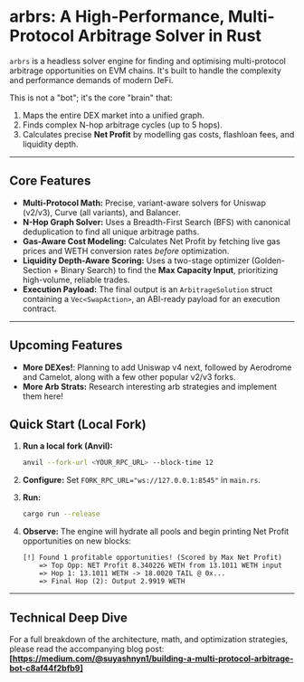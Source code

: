 # arbrs: A High-Performance, Multi-Protocol Arbitrage Solver in Rust


`arbrs` is a headless solver engine for finding and optimising multi-protocol arbitrage opportunities on $\text{EVM}$ chains. It's built to handle the complexity and performance demands of modern $\text{DeFi}$.

This is not a "bot"; it's the core "brain" that:
1.  Maps the entire $\text{DEX}$ market into a unified graph.
2.  Finds complex $\text{N}$-hop arbitrage cycles (up to 5 hops).
3.  Calculates precise **Net Profit** by modelling gas costs, flashloan fees, and liquidity depth.

---

## Core Features

* **Multi-Protocol Math:** Precise, variant-aware solvers for Uniswap (v2/v3), Curve (all variants), and Balancer.
* **$\text{N}$-Hop Graph Solver:** Uses a Breadth-First Search ($\text{BFS}$) with canonical deduplication to find all unique arbitrage paths.
* **Gas-Aware Cost Modeling:** Calculates $\text{Net Profit}$ by fetching live gas prices and $\text{WETH}$ conversion rates *before* optimization.
* **Liquidity Depth-Aware Scoring:** Uses a two-stage optimizer (Golden-Section + Binary Search) to find the **Max Capacity Input**, prioritizing high-volume, reliable trades.
* **Execution Payload:** The final output is an `ArbitrageSolution` struct containing a `Vec<SwapAction>`, an $\text{ABI}$-ready payload for an execution contract.

---

## Upcoming Features
* **More DEXes!**: Planning to add Uniswap v4 next, followed by Aerodrome and Camelot, along with a few other popular v2/v3 forks.
* **More Arb Strats:** Research interesting arb strategies and implement them here!

## Quick Start (Local Fork)

1.  **Run a local fork (Anvil):**
    ```bash
    anvil --fork-url <YOUR_RPC_URL> --block-time 12
    ```

2.  **Configure:** Set `FORK_RPC_URL="ws://127.0.0.1:8545"` in `main.rs`.

3.  **Run:**
    ```bash
    cargo run --release
    ```

4.  **Observe:** The engine will hydrate all pools and begin printing $\text{Net Profit}$ opportunities on new blocks:
    ```
    [!] Found 1 profitable opportunities! (Scored by Max Net Profit)
        => Top Opp: NET Profit 8.340226 WETH from 13.1011 WETH input
        => Hop 1: 13.1011 WETH -> 18.0020 TAIL @ 0x...
        => Final Hop (2): Output 2.9919 WETH
    ```
---

## Technical Deep Dive

For a full breakdown of the architecture, math, and optimization strategies, please read the accompanying blog post:
**[https://medium.com/@suyashnyn1/building-a-multi-protocol-arbitrage-bot-c8af44f2bfb9]**
